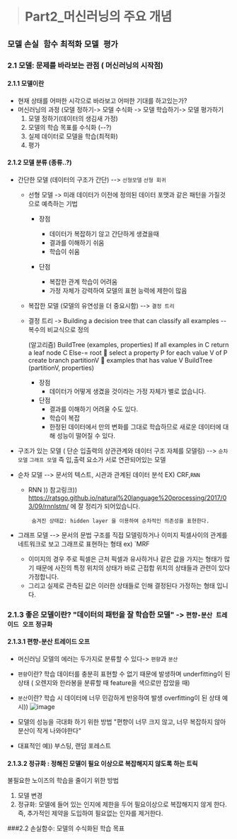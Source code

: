 ># Part2_머신러닝의 주요 개념

 `모델` `손실 함수` `최적화` `모델 평가`
------------
### 2.1 모델: 문제를 바라보는 관점 ( 머신러닝의 시작점)
#### 2.1.1 모델이란
- 현재 상태를 어떠한 시각으로 바라보고 어떠한 기대를 하고있는가?
 - 머신러닝의 과정 (모델 정하기-> 모델 수식화 -> 모델 학습하기-> 모델 평가하기
   1. 모델 정하기(데이터의 생김새 가정)
   2. 모델의 학습 목표를 수식화 (--?)
   3. 실제 데이터로 모델을 학습(최적화)
   4. 평가

#### 2.1.2 모델 분류 (종류..?)
- 간단한 모델 (데이터의 구조가 간단) --> `선형모델` `선형 회귀`
  - 선형 모델 -> 미래 데이터가 이전에 정의된 데이터 포맷과 같은 패턴을 가질것으로 예측하는 기법
      - 장점
         * 데이터가 복잡하기 않고 간단하게 생겼을때
         * 결과를 이해하기 쉬움
         * 학습이 쉬움

      - 단점
         * 복잡한 관계 학습이 어려움
         * 가정 자체가 강력하여 모델의 표현 능력에 제한이 많음

  - 복잡한 모델 (모델의 유연성을 더 중요시함) --> `결정 트리`
   - 결정 트리 -> Building a decision tree that can classify all examples -- 복수의 비교식으로 정의

       (알고리즘)
            BuildTree (examples, properties)
            If all examples in C
               return a leaf node C
            Else-=
               root  select a property P
               for each value V of P
		         create branch
	  	         partitionV  examples that has value V
		         BuildTree (partitionV, properties)

	   - 장점
		  * 데이터가 어떻게 생겼을 것이라는 가정 자체가 별로 없습니다.
	   - 단점
		  * 결과를 이해하기 어려울 수도 있다.
		  * 학습이 복잡
		  * 한정된 데이터에서 만의 변화를 그대로 학습하므로 새로운 데이터에 대해 성능이 떨어질 수 있다.

 - 구조가 있는 모델 ( 단순 입출력의 상관관계와 데이터 구조 자체를 모델링) --> `순차 모델` `그래프 모델`
    즉 입,출력 요소가 서로 연관되어있는 모델
  - 순차 모델 --> 문서의 텍스트, 시관과 관계된 데이터 분석 EX) CRF,`RNN`
	* RNN )) 참고링크)) https://ratsgo.github.io/natural%20language%20processing/2017/03/09/rnnlstm/ 에 잘 정리가 되어있습니다.

	       숨겨진 상태값: hidden layer 을 이용하여 순차적인 의존성을 표현한다.

 - 그래프 모델 --> 문서의 문법 구조를 직접 모델링하거나 이미지 픽셀사이의 관계를 네트워크로 보고 그래프로 표현하는 형태  ex) `MRF
    - 이미지의 경우 주로 픽셀은 근처 픽셀과 유사하거나 같은 값을 가지는 형태가 많기 때문에 사진의 특정 위치의 상태가 바로 근접합 위치의 상태들과 관련이 있다 가정합니다.
    - 그리고 실제로 관측된 값은 이러한 상태들로 인해 결정된다 가정하는 형태 입니다.

### 2.1.3 좋은 모델이란? "데이터의 패턴을 잘 학습한 모델" -> `편향-분산 트레이드 오프` `정규화`
#### 2.1.3.1 **편향-분산 트레이드 오프**
- 머신러닝 모델의 에러는 두가지로 분류할 수 있다->  `편향`과 `분산`
 - `편향`이란? 학습 데이터를 충분히 표현할 수 없기 때문에 발생하며 underfitting이 된 상태 ( 오렌지와 한라봉을 분류할 때 feature을 색으로만 잡았을 때)
 - `분산`이란? 학습 시 데이터에 너무 민감하게 반응하여 발생 overfitting이 된 상태
     예시)) ![image](https://user-images.githubusercontent.com/26568793/35679382-28db0476-079a-11e8-995c-fa4887cd6523.png)


- 모델의 성능을 극대화 하기 위한 방법  "편향이 너무 크지 않고, 너무 복잡하지 않아 분산이 작게 나와야한다"
 - 대표적인 예)) 부스팅, 랜덤 포레스트

#### 2.1.3.2 **정규화** : 정해진 모델이 필요 이상으로 복잡해지지 않도록 하는 트릭
  불필요한 노이즈의 학습을 줄이기 위한 방법
  1. 모델 변경
  2. 정규화: 모델에 들어 있는 인지에 제한을 두어 필요이상으로 복잡해지지 않게 한다. 즉, 추가적인 제약을 도입하여 필요없는 인자를 제거한다.

###2.2 손실함수: 모델의 수식화된 학습 목표
























